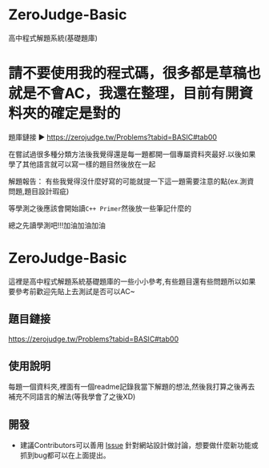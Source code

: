 # ZeroJudge-Basic
高中程式解題系統(基礎題庫)

# 請不要使用我的程式碼，很多都是草稿也就是不會AC，我還在整理，目前有開資料夾的確定是對的

題庫鏈接 ▶ https://zerojudge.tw/Problems?tabid=BASIC#tab00

在嘗試過很多種分類方法後我覺得還是每一題都開一個專屬資料夾最好.以後如果學了其他語言就可以寫一樣的題目然後放在一起

解題報告： 有些我覺得沒什麼好寫的可能就提一下這一題需要注意的點(ex.測資問題,題目設計瑕疵)

等學測之後應該會開始讀`C++ Primer`然後放一些筆記什麼的

總之先讀學測吧!!!加油加油加油
# ZeroJudge-Basic

這裡是高中程式解題系統基礎題庫的一些小小參考,有些題目還有些問題所以如果要參考前歡迎先貼上去測試是否可以AC~

## 題目鏈接

https://zerojudge.tw/Problems?tabid=BASIC#tab00

## 使用說明

每題一個資料夾,裡面有一個readme記錄我當下解題的想法,然後我打算之後再去補充不同語言的解法(等我學會了之後XD)

## 開發

- 建議Contributors可以善用 [Issue](https://github.com/BlueWhislte/CMSDcard-back/issues) 針對網站設計做討論，想要做什麼新功能或抓到bug都可以在上面提出。

